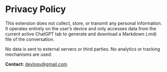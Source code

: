 # Privacy Policy

This extension does not collect, store, or transmit any personal information. It operates entirely on the user’s device and only accesses data from the current active ChatGPT tab to generate and download a Markdown (.md) file of the conversation.

No data is sent to external servers or third parties. No analytics or tracking mechanisms are used.

**Contact:** devlopv@gmail.com
